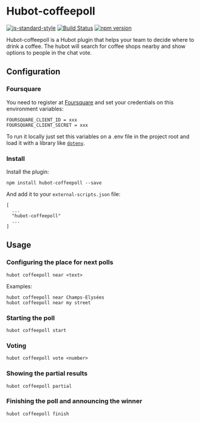 # Hubot-coffeepoll
[![js-standard-style](https://cdn.rawgit.com/feross/standard/master/badge.svg)](https://github.com/feross/standard) [![Build Status](https://travis-ci.org/wallacyyy/hubot-coffeepoll.svg)](https://travis-ci.org/wallacyyy/hubot-coffeepoll) [![npm version](https://badge.fury.io/js/hubot-coffeepoll.svg)](http://badge.fury.io/js/hubot-coffeepoll) 

Hubot-coffeepoll is a Hubot plugin that helps your team to decide where to drink a coffee.
The hubot will search for coffee shops nearby and show options to people in the chat vote.

## Configuration

### Foursquare

You need to register at [Foursquare](https://developer.foursquare.com/) and set your credentials on this environment variables:

```
FOURSQUARE_CLIENT_ID = xxx
FOURSQUARE_CLIENT_SECRET = xxx
```

To run it locally just set this variables on a .env file in the project root and load it with
a library like [```dotenv```](https://www.npmjs.com/package/dotenv).

### Install

Install the plugin:

```
npm install hubot-coffeepoll --save
```

And add it to your ```external-scripts.json``` file:

```
[
  ...
  "hubot-coffeepoll"
  ...
]
```

## Usage 

### Configuring the place for next polls
```
hubot coffeepoll near <text>
```
Examples:
```
hubot coffeepoll near Champs-Elysées
hubot coffeepoll near my street
```

### Starting the poll
```
hubot coffeepoll start 
```

### Voting
```
hubot coffeepoll vote <number>
```

### Showing the partial results
```
hubot coffeepoll partial
```

### Finishing the poll and announcing the winner
```
hubot coffeepoll finish
```

